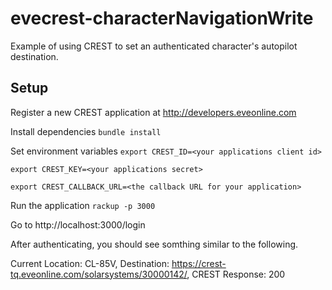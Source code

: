 # evecrest-characterNavigationWrite
Example of using CREST to set an authenticated character's autopilot destination.

## Setup
Register a new CREST application at http://developers.eveonline.com

Install dependencies
`bundle install`

Set environment variables
`export CREST_ID=<your applications client id>`

`export CREST_KEY=<your applications secret>`

`export CREST_CALLBACK_URL=<the callback URL for your application>`

Run the application
`rackup -p 3000`

Go to http://localhost:3000/login

After authenticating, you should see somthing similar to the following.

Current Location: CL-85V, Destination: https://crest-tq.eveonline.com/solarsystems/30000142/, CREST Response: 200
